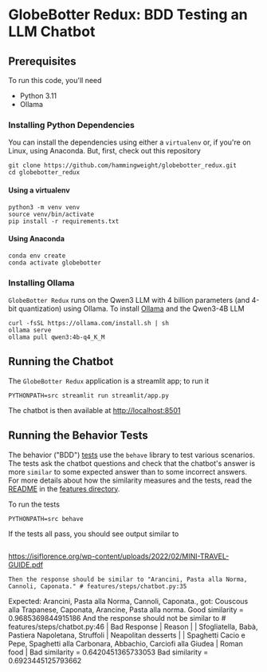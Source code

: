 # GlobeBotter Redux: BDD Testing an LLM Chatbot

## Prerequisites
To run this code, you'll need
 * Python 3.11
 * Ollama

### Installing Python Dependencies
You can install the dependencies using either a `virtualenv` or, if you're on Linux, using Anaconda. But, first, check out this repository

```
git clone https://github.com/hammingweight/globebotter_redux.git
cd globebotter_redux
```

#### Using a virtualenv
```
python3 -m venv venv
source venv/bin/activate
pip install -r requirements.txt 
```

#### Using Anaconda
```
conda env create
conda activate globebotter
```

### Installing Ollama
`GlobeBotter Redux` runs on the Qwen3 LLM with 4 billion parameters (and 4-bit quantization) using Ollama.
To install [Ollama](https://ollama.com/download/linux) and the Qwen3-4B LLM

```
curl -fsSL https://ollama.com/install.sh | sh
ollama serve 
ollama pull qwen3:4b-q4_K_M
```

## Running the Chatbot
The `GlobeBotter Redux` application is a streamlit app; to run it

```
PYTHONPATH=src streamlit run streamlit/app.py
```

The chatbot is then available at [http://localhost:8501](http://localhost:8501)


## Running the Behavior Tests
The behavior ("BDD") [tests](./features/chatbot.feature) use the `behave` library to test various scenarios. The tests ask the chatbot questions and
check that the chatbot's answer is more `similar` to some expected answer than to some incorrect answers. For more details about how the similarity measures and the tests, read the [README](./features/README.md) in the [features directory](./features/).

To run the tests

```
PYTHONPATH=src behave
```

If the tests all pass, you should see output similar to

```
```

https://isiflorence.org/wp-content/uploads/2022/02/MINI-TRAVEL-GUIDE.pdf

    Then the response should be similar to "Arancini, Pasta alla Norma, Cannoli, Caponata." # features/steps/chatbot.py:35
Expected: Arancini, Pasta alla Norma, Cannoli, Caponata., got: Couscous alla Trapanese, Caponata, Arancine, Pasta alla norma.
Good similarity = 0.9685369844915186
    And the response should not be similar to                                               # features/steps/chatbot.py:46
      | Bad Response                                                                     | Reason              |
      | Sfogliatella, Babà, Pastiera Napoletana, Struffoli                               | Neapolitan desserts |
      | Spaghetti Cacio e Pepe, Spaghetti alla Carbonara, Abbachio, Carciofi alla Giudea | Roman food          |
Bad similarity = 0.6420451365733053
Bad similarity = 0.6923445125793662

